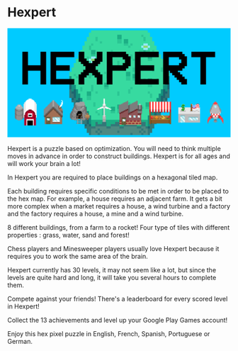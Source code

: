# Hexpert

![](/dev/art/banner_new.png?raw=true "Hexpert new banner")

Hexpert is a puzzle based on optimization. You will need to think multiple moves in advance in order to construct buildings. Hexpert is for all ages and will work your brain a lot!

In Hexpert you are required to place buildings on a hexagonal tiled map.

Each building requires specific conditions to be met in order to be placed to the hex map. For example, a house requires an adjacent farm. It gets a bit more complex when a market requires a house, a wind turbine and a factory and the factory requires a house, a mine and a wind turbine.

8 different buildings, from a farm to a rocket! Four type of tiles with different properties : grass, water, sand and forest! 

Chess players and Minesweeper players usually love Hexpert because it requires you to work the same area of the brain.

Hexpert currently has 30 levels, it may not seem like a lot, but since the levels are quite hard and long, it will take you several hours to complete them.

Compete against your friends! There's a leaderboard for every scored level in Hexpert!

Collect the 13 achievements and level up your Google Play Games account!

Enjoy this hex pixel puzzle in English, French, Spanish, Portuguese or German.
